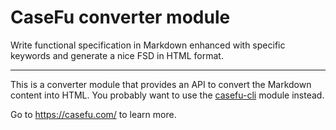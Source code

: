 # CaseFu converter module

Write functional specification in Markdown enhanced with specific keywords
and generate a nice FSD in HTML format.

---

This is a converter module that provides an API to convert the Markdown content into HTML.
You probably want to use the [casefu-cli](https://www.npmjs.com/package/casefu-cli) module instead.

Go to https://casefu.com/ to learn more.
